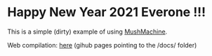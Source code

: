# Happy New Year 2021 Everone !!!

This is a simple (dirty) example of using [MushMachine](https://github.com/MadeOfJelly/MushMachine/).

Web compilation: [here](https://scam.rocks/mm_fireworks/) (gihub pages pointing to the /docs/ folder)

